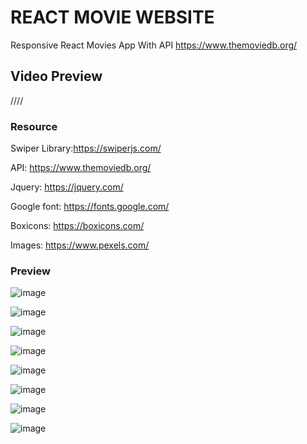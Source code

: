 # REACT MOVIE WEBSITE

Responsive React Movies App With API https://www.themoviedb.org/

## Video Preview

////

### Resource

Swiper Library:https://swiperjs.com/

API: https://www.themoviedb.org/

Jquery: https://jquery.com/

Google font: https://fonts.google.com/

Boxicons: https://boxicons.com/

Images: https://www.pexels.com/





### Preview

![image](https://user-images.githubusercontent.com/86012214/158963515-141a1941-db59-4c10-8e1a-df6b6639c5a3.png)

![image](https://user-images.githubusercontent.com/86012214/158963559-24a944d6-ddf6-419e-8fcf-713ce585f90a.png)

![image](https://user-images.githubusercontent.com/86012214/158963717-af9ae524-894c-414f-9327-c57ef857a3af.png)

![image](https://user-images.githubusercontent.com/86012214/158963798-edd9a7f2-fe9e-4bae-8c34-3b2db18660a4.png)

![image](https://user-images.githubusercontent.com/86012214/158963883-73fb5b33-7fa0-4af9-91cc-2b8cd66971af.png)

![image](https://user-images.githubusercontent.com/86012214/158963917-427ed3f6-0ce9-4c6d-b5da-00918aee3cf2.png)

![image](https://user-images.githubusercontent.com/86012214/158963975-af25313b-f5c3-4732-be59-78686c4c6020.png)

![image](https://user-images.githubusercontent.com/86012214/158964041-6efcf6a3-75f2-4709-9915-309acc874885.png)

